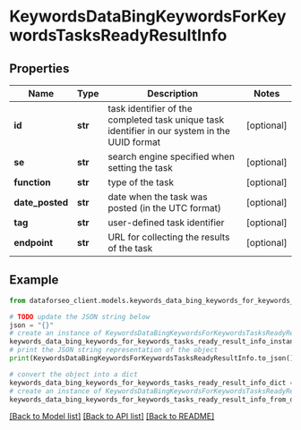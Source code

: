 # KeywordsDataBingKeywordsForKeywordsTasksReadyResultInfo


## Properties

Name | Type | Description | Notes
------------ | ------------- | ------------- | -------------
**id** | **str** | task identifier of the completed task unique task identifier in our system in the UUID format | [optional] 
**se** | **str** | search engine specified when setting the task | [optional] 
**function** | **str** | type of the task | [optional] 
**date_posted** | **str** | date when the task was posted (in the UTC format) | [optional] 
**tag** | **str** | user-defined task identifier | [optional] 
**endpoint** | **str** | URL for collecting the results of the task | [optional] 

## Example

```python
from dataforseo_client.models.keywords_data_bing_keywords_for_keywords_tasks_ready_result_info import KeywordsDataBingKeywordsForKeywordsTasksReadyResultInfo

# TODO update the JSON string below
json = "{}"
# create an instance of KeywordsDataBingKeywordsForKeywordsTasksReadyResultInfo from a JSON string
keywords_data_bing_keywords_for_keywords_tasks_ready_result_info_instance = KeywordsDataBingKeywordsForKeywordsTasksReadyResultInfo.from_json(json)
# print the JSON string representation of the object
print(KeywordsDataBingKeywordsForKeywordsTasksReadyResultInfo.to_json())

# convert the object into a dict
keywords_data_bing_keywords_for_keywords_tasks_ready_result_info_dict = keywords_data_bing_keywords_for_keywords_tasks_ready_result_info_instance.to_dict()
# create an instance of KeywordsDataBingKeywordsForKeywordsTasksReadyResultInfo from a dict
keywords_data_bing_keywords_for_keywords_tasks_ready_result_info_from_dict = KeywordsDataBingKeywordsForKeywordsTasksReadyResultInfo.from_dict(keywords_data_bing_keywords_for_keywords_tasks_ready_result_info_dict)
```
[[Back to Model list]](../README.md#documentation-for-models) [[Back to API list]](../README.md#documentation-for-api-endpoints) [[Back to README]](../README.md)


